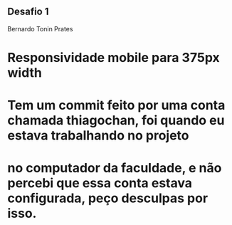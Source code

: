 ## Desafio 1

Bernardo Tonin Prates

# Responsividade mobile para 375px width
# Tem um commit feito por uma conta chamada thiagochan, foi quando eu estava trabalhando no projeto
# no computador da faculdade, e não percebi que essa conta estava configurada, peço desculpas por isso.
